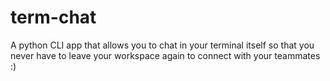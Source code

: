 # term-chat
A python CLI app that allows you to chat in your terminal itself so that you never have to leave your workspace again to connect with your teammates :)
